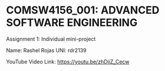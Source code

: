# COMSW4156_001: ADVANCED SOFTWARE ENGINEERING
Assignment 1: Individual mini-project

Name: Rashel Rojas
UNI:  rdr2139

YouTube Video Link: https://youtu.be/zhDjiZ_Cecw 


